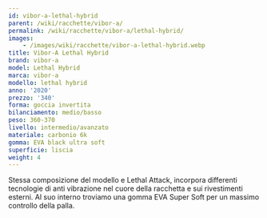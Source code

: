 ```yaml
---
id: vibor-a-lethal-hybrid
parent: /wiki/racchette/vibor-a/
permalink: /wiki/racchette/vibor-a/lethal-hybrid/
images:
    - /images/wiki/racchette/vibor-a-lethal-hybrid.webp
title: Vibor-A Lethal Hybrid
brand: vibor-a
model: Lethal Hybrid
marca: vibor-a
modello: lethal hybrid
anno: '2020'
prezzo: '340'
forma: goccia invertita
bilanciamento: medio/basso
peso: 360-370
livello: intermedio/avanzato
materiale: carbonio 6k
gomma: EVA black ultra soft
superficie: liscia
weight: 4
---
```

Stessa composizione del modello e Lethal Attack, incorpora differenti tecnologie di anti vibrazione nel cuore della racchetta e sui rivestimenti esterni. Al suo interno troviamo una gomma EVA Super Soft per un massimo controllo della palla.